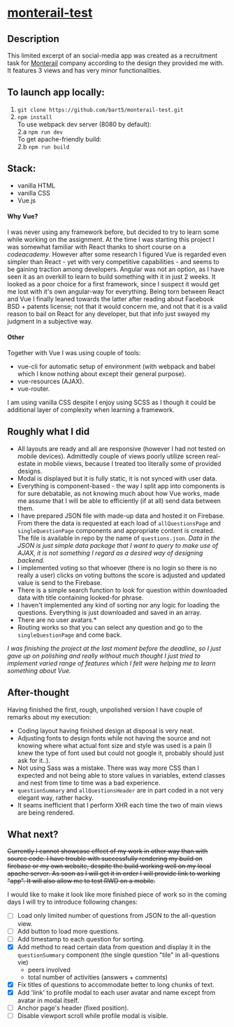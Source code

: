 # [monterail-test](http://testserver.pl/monterail-test/)

## Description ###

This limited excerpt of an social-media app was created
as a recruitment task for [Monterail](https://www.monterail.com/) company
according to the design they provided me with.
It features 3 views and has very minor functionalities.

## To launch app locally: ##

1. `git clone https://github.com/bart5/monterail-test.git`  
2. `npm install`  
To use webpack dev server (8080 by default):  
2.a `npm run dev`  
To get apache-friendly build:  
2.b `npm run build`  

## Stack: ##
- vanilla HTML
- vanilla CSS
- Vue.js

#### Why Vue? ####
I was never using any framework before, but decided to try
to learn some while working on the assignment.
At the time I was starting this project I was somewhat familiar
with React thanks to short course on a <i>codeacademy</i>.
However after some research I figured Vue is regarded even
simpler than React - yet with very competitive capabilities -
and seems to be gaining traction among developers. Angular was
not an option, as I have seen it as an overkill to learn to build
something with it in just 2 weeks. It looked as a poor choice
for a first framework, since I suspect it would get me lost
with it's own angular-way for everything.
Being torn between React and Vue I finally leaned towards the latter
after reading about Facebook BSD + patents license; not that it
would concern me, and not that it is a valid reason to bail on React
for any developer, but that info just swayed my judgment in
a subjective way.

#### Other ####
Together with Vue I was using couple of tools:
- vue-cli for automatic setup of environment (with webpack
  and babel which I know nothing about except their general
  purpose).
- vue-resources (AJAX).
- vue-router.

I am using vanilla CSS despite I enjoy using SCSS as
I though it could be additional layer of complexity when
learning a framework.

## Roughly what I did ##

- All layouts are ready and all are responsive (however
  I had not tested on mobile devices). Admittedly couple
  of views poorly utilize screen real-estate in mobile views,
  because I treated too literally some of provided designs.
- Modal is displayed but it is fully static, it is not
  synced with user data.
- Everything is component-based - the way I split app into
  components is for sure debatable, as not knowing much about
  how Vue works, made me assume that I will be able to
  efficiently (if at all) send data between them.
- I have prepared JSON file with made-up data and hosted it on
  Firebase. From there the data is requested at each load
  of `allQuestionsPage` and `singleQuestionPage` components
  and appropriate content is created. The file
  is available in repo by the name of `questions.json`.
  <i> Data in the JSON is just simple data package that
  I want to query to make use of AJAX, it is not something I
  regard as a desired way of designing backend.</i>
- I implemented voting so that whoever (there is no login
  so there is no really a user) clicks on voting buttons
  the score is adjusted and updated value is send to the Firebase.
- There is a simple search function to look for question
  within downloaded data with title containing looked-for
  phrase.
- I haven't implemented any kind of sorting nor any logic
  for loading the questions. Everything is just downloaded
  and saved in an array.
- There are no user avatars.*
- Routing works so that you can select any question and go
  to the `singleQuestionPage` and come back.

*I was finishing the project at the last moment before
the deadline, so I just gave up on polishing and really
without much thought I just tried to implement varied
range of features which I felt were helping me to learn
something about Vue.*

## After-thought ##

Having finished the first, rough, unpolished version
I have couple of remarks about my execution:
* Coding layout having finished design at disposal is very neat.
* Adjusting fonts to design fonts while not having the source
  and not knowing where what actual font size and style
  was used is a pain (I knew the type of font used
  but could not google it, probably should just ask for it..).
* Not using Sass was a mistake. There was way more
  CSS than I expected and not being able to store
  values in variables, extend classes and nest from time to time
  was a bad experience.
* `questionSummary` and `allQuestionsHeader` are in part
  coded in a not very elegant way, rather hacky.
* It seams inefficient that I perform XHR each time the two
  of main views are being rendered.

## What next? ##

~~Currently I cannot showcase effect of my work in other
way than with source code. I have trouble with successfully
rendering my build on firebase or my own website, despite
the build working well on my local apache server.
As soon as I will get it in order I will provide link to
working "app". It will also allow me to test RWD on a mobile.~~

I would like to make it look like more finished piece of work
so in the coming days I will try to introduce following
changes:
- [ ] Load only limited number of questions from JSON to
  the all-question view.
- [ ] Add button to load more questions.
- [ ] Add timestamp to each question for sorting.
- [x] Add method to read certain data from question and
  display it in the `questionSummary` component
  (the single question "tile" in all-questions vie)
    - peers involved
    - total number of activities (answers + comments)
- [x] Fix titles of questions to accommodate better to long
  chunks of text.
- [x] Add 'link' to profile modal to each user avatar and name
  except from avatar in modal itself.
- [ ] Anchor page's header (fixed position).
- [ ] Disable viewport scroll while profile modal is visible.

